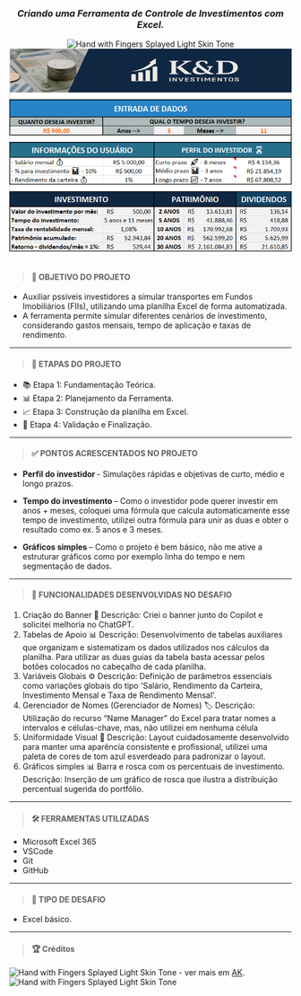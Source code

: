 <div align='center'>

### <i> Criando uma Ferramenta de Controle de Investimentos com Excel. </i>

<img src="https://raw.githubusercontent.com/Tarikul-Islam-Anik/Animated-Fluent-Emojis/master/Emojis/Hand%20gestures/Hand%20with%20Fingers%20Splayed%20Light%20Skin%20Tone.png" alt="Hand with Fingers Splayed Light Skin Tone" width="20" height="20" />

<img width="650" align="center" src="../Desafio1-Ferramenta-de-Controle-de-Investimento/img/projeto-final.png">

</div>

<br />

<div align='left'>

> #### 🎯 OBJETIVO DO PROJETO

- Auxiliar pssíveis investidores a simular transportes em Fundos Imobiliários (FIIs), utilizando uma planilha Excel de forma automatizada.
- A ferramenta permite simular diferentes cenários de investimento, considerando gastos mensais, tempo de aplicação e taxas de rendimento.

---

> #### 📝 ETAPAS DO PROJETO

- 📚 Etapa 1: Fundamentação Teórica.
- 📊 Etapa 2: Planejamento da Ferramenta.
- 📈 Etapa 3: Construção da planilha em Excel.
- 🎯 Etapa 4: Validação e Finalização.

---

> #### ✅ PONTOS ACRESCENTADOS NO PROJETO

- <b>Perfil do investidor </b> - Simulações rápidas e objetivas de curto, médio e longo prazos.

- <b>Tempo do investimento </b> – Como o investidor pode querer investir em anos + meses, coloquei uma fórmula que calcula automaticamente esse tempo de investimento, utilizei outra fórmula para unir as duas e obter o resultado como ex. 5 anos e 3 meses.

- <b>Gráficos simples </b> – Como o projeto é bem básico, não me ative a estruturar gráficos como por exemplo linha do tempo e nem segmentação de dados.

---

> #### 📝 FUNCIONALIDADES DESENVOLVIDAS NO DESAFIO

1. Criação do Banner 🎨
   Descrição: Criei o banner junto do Copilot e solicitei melhoria no ChatGPT.
2. Tabelas de Apoio 📊
   Descrição: Desenvolvimento de tabelas auxiliares que organizam e sistematizam os dados utilizados nos cálculos da planilha.
   Para utilizar as duas guias da tabela basta acessar pelos botões colocados no cabeçalho de cada planilha.
3. Variáveis ​​Globais ⚙️
   Descrição: Definição de parâmetros essenciais como variações globais do tipo 'Salário, Rendimento da Carteira, Investimento Mensal e Taxa de Rendimento Mensal'.
4. Gerenciador de Nomes (Gerenciador de Nomes) 🏷️
   Descrição: Utilização do recurso “Name Manager” do Excel para tratar nomes a intervalos e células-chave, mas, não utilizei em nenhuma célula
5. Uniformidade Visual 🎯
   Descrição: Layout cuidadosamente desenvolvido para manter uma aparência consistente e profissional, utilizei uma paleta de cores de tom azul esverdeado para padronizar o layout.
6. Gráficos simples 📊 Barra e rosca com os percentuais de investimento.
   Descrição: Inserção de um gráfico de rosca que ilustra a distribuição percentual sugerida do portfólio.

---

> #### 🛠️ FERRAMENTAS UTILIZADAS

- Microsoft Excel 365
- VSCode
- Git
- GitHub

---

> #### 🧩 TIPO DE DESAFIO

- Excel básico.

---

> #### 🏆 Créditos

<div align="left"> <img src="https://raw.githubusercontent.com/Tarikul-Islam-Anik/Animated-Fluent-Emojis/master/Emojis/Hand%20gestures/Eyes.png" alt="Hand with Fingers Splayed Light Skin Tone" width="20" height="20" /> - ver mais em <a href="https://github.com/angelicakadja">AK</a>.<img src="https://raw.githubusercontent.com/Tarikul-Islam-Anik/Animated-Fluent-Emojis/master/Emojis/Hand%20gestures/Waving%20Hand%20Medium%20Skin%20Tone.png" alt="Hand with Fingers Splayed Light Skin Tone" width="20" height="20" /></div>

</div>
